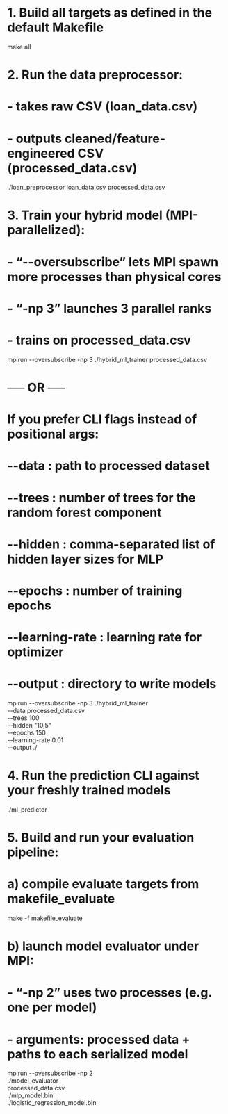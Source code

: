 # 1. Build all targets as defined in the default Makefile
make all

# 2. Run the data preprocessor:
#    - takes raw CSV (loan_data.csv)
#    - outputs cleaned/feature-engineered CSV (processed_data.csv)
./loan_preprocessor loan_data.csv processed_data.csv

# 3. Train your hybrid model (MPI-parallelized):
#    - “--oversubscribe” lets MPI spawn more processes than physical cores
#    - “-np 3” launches 3 parallel ranks
#    - trains on processed_data.csv
mpirun --oversubscribe -np 3 ./hybrid_ml_trainer processed_data.csv

# ── OR ──
# If you prefer CLI flags instead of positional args:
#    --data            : path to processed dataset
#    --trees           : number of trees for the random forest component
#    --hidden          : comma-separated list of hidden layer sizes for MLP
#    --epochs          : number of training epochs
#    --learning-rate   : learning rate for optimizer
#    --output          : directory to write models
mpirun --oversubscribe -np 3 ./hybrid_ml_trainer \
  --data processed_data.csv \
  --trees 100 \
  --hidden "10,5" \
  --epochs 150 \
  --learning-rate 0.01 \
  --output ./

# 4. Run the prediction CLI against your freshly trained models
./ml_predictor

# 5. Build and run your evaluation pipeline:
#    a) compile evaluate targets from makefile_evaluate
make -f makefile_evaluate

#    b) launch model evaluator under MPI:
#       - “-np 2” uses two processes (e.g. one per model)
#       - arguments: processed data + paths to each serialized model
mpirun --oversubscribe -np 2 \
  ./model_evaluator \
    processed_data.csv \
    ./mlp_model.bin \
    ./logistic_regression_model.bin
